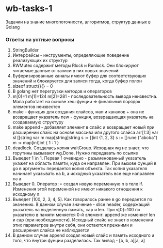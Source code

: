 # wb-tasks-1
Задачки на знание многопоточности, алгоритмов, структур данных в Golang

### Ответы на устные вопросы
1. StringBuilder
2. Интерфейсы - инструменты, определяющие поведение реализующих их структур
3. RWMutex содержит методы Rlock и Runlock. Они блокируют читаемые данные от записи в них новых значений
4. Буферизированные каналы имеют буфер для соответствующих значений и блокируется для записи тогда, когда буфер полон
5. sizeof struct{}{} = 0
6. В golang нет перегрузки методов и операторов
7. m[0]=1 m[1]=124 m[2]=281 - последовательность вывода неизвестна. Мапа работает на основе хеш фунции => финальный порядок элементов неизвестен
8. make - функция для создания слайсов, мап и каналов + она не возвращает указатель
   new - функция, возвращающая указатель на создаваемую структуру
9. make
   append - добавляет элемент в слайс и возвращает новый при расширении
   слайс на основе массива или другого слайса arr[1:3]
   var sl []string
   var m map[string]string
   s := []int {1, 2, 3}
   s := []rune ("aboba")
   m := map[int]int { 1 : 1 }
10. deadlock. Создалась копия waitGroup. Исходная wg не знает, что горутины вызывают wg.Done. Нужно передавать по ссылке
11. Выведет 1 \n 1. Первая 1 очевидно - разыменованный указатель укажет на область памяти, куда он направлен. При вызове фунций в go в аргументы передается копия объекта. Так копия указателя начинает указывать на b, а исходный указатель все еще направлен на a
12. Выведет 0. Оператор := создал новую переменную n в теле if. Изменения этой переменной не имеют никакого отношения к исходному n
13. Выведет [100, 2, 3, 4, 5]. Как говорилось ранее в go передается по значению. В данном случае значение - slice header, содержащий указатель на выделенную память, cap и len. При v[0]=100 по указателю в памяти меняется 0-й элемент. append же изменяет len и cap (при необходимости). Исходный слайс не знает о изменении этих параметров внутри себя, они остаются прежними и расширения слайса не наблюдается 
14. В данном случае append создал новый слайс и память исходного и того, что внутри фунции разделилась. Так вывод - [b, b, a][a, a]
